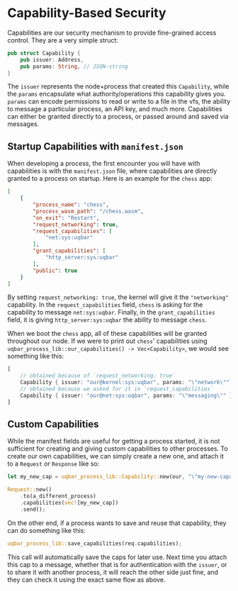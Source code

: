 # Capability-Based Security
Capabilities are our security mechanism to provide fine-grained access control. They are a very simple struct:
```rust
pub struct Capability {
    pub issuer: Address,
    pub params: String, // JSON-string
}
```
The `issuer` represents the node+process that created this `Capability`, while the `params` encapsulate what authority/operations this capability gives you. `params` can encode permissions to read or write to a file in the vfs, the ability to message a particular process, an API key, and much more. Capabilities can either be granted directly to a process, or passed around and saved via messages.

## Startup Capabilities with `manifest.json`

When developing a process, the first encounter you will have with capabilities is with the `manifest.json` file, where capabilities are directly granted to a process on startup. Here is an example for the `chess` app:
```json
[
    {
        "process_name": "chess",
        "process_wasm_path": "/chess.wasm",
        "on_exit": "Restart",
        "request_networking": true,
        "request_capabilities": [
            "net:sys:uqbar"
        ],
        "grant_capabilities": [
            "http_server:sys:uqbar"
        ],
        "public": true
    }
]
```
By setting `request_networking: true`, the kernel will give it the `"networking"` capability. In the `request_capabilities` field, `chess` is asking for the capability to message `net:sys:uqbar`. Finally, in the `grant_capabilities` field, it is giving `http_server:sys:uqbar` the ability to message `chess`. 

When we boot the `chess` app, all of these capabilities will be granted throughout our node. If we were to print out `chess`' capabilities using `uqbar_process_lib::our_capabilities() -> Vec<Capability>`, we would see something like this:

```rust
[
    // obtained because of `request_networking: true`
    Capability { issuer: "our@kernel:sys:uqbar", params: "\"network\"" },
    // obtained because we asked for it in `request_capabilities`
    Capability { issuer: "our@net:sys:uqbar", params: "\"messaging\"" }
]
```

## Custom Capabilities

While the manifest fields are useful for getting a process started, it is not sufficient for creating and giving custom capabilities to other processes. To create our own capabilities, we can simply create a new one, and attach it to a `Request` or `Response` like so:

```rust
let my_new_cap = uqbar_process_lib::Capability::new(our, "\"my-new-capability\"");

Request::new()
    .to(a_different_process)
    .capabilities(vec![my_new_cap])
    .send();
```

On the other end, if a process wants to save and reuse that capability, they can do something like this:

```rust
uqbar_process_lib::save_capabilities(req.capabilities);
```
This call will automatically save the caps for later use. Next time you attach this cap to a message, whether that is for authentication with the `issuer`, or to share it with another process, it will reach the other side just fine, and they can check it using the exact same flow as above.
